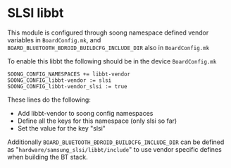 # SLSI libbt

This module is configured through soong namespace defined vendor variables in `BoardConfig.mk`,
and `BOARD_BLUETOOTH_BDROID_BUILDCFG_INCLUDE_DIR` also in `BoardConfig.mk`

To enable this libbt the following should be in the device `BoardConfig.mk`

```
SOONG_CONFIG_NAMESPACES += libbt-vendor
SOONG_CONFIG_libbt-vendor := slsi
SOONG_CONFIG_libbt-vendor_slsi := true
```

These lines do the following:

* Add libbt-vendor to soong config namespaces
* Define all the keys for this namespace (only slsi so far)
* Set the value for the key "slsi"

Additionally `BOARD_BLUETOOTH_BDROID_BUILDCFG_INCLUDE_DIR` can be
defined as "`hardware/samsung_slsi/libbt/include`" to use vendor
specific defines when building the BT stack.
